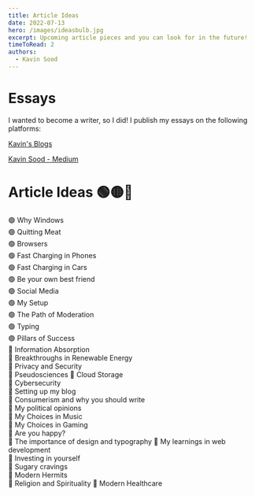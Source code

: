 ```yaml
---
title: Article Ideas
date: 2022-07-13
hero: /images/ideasbulb.jpg
excerpt: Upcoming article pieces and you can look for in the future!
timeToRead: 2
authors:
  - Kavin Sood
---
```


# Essays

I wanted to become a writer, so I did! I publish my essays on the following platforms:

[Kavin's Blogs](https://www.kavinsood.com/)

[Kavin Sood - Medium](https://medium.com/@kavinsood)

# Article Ideas 🟢🟡🔴

🟢 Why Windows  
🟢 Quitting Meat  
🟢 Browsers  
🟢 Fast Charging in Phones  
🟢 Fast Charging in Cars  
🟢 Be your own best friend  
🟢 Social Media  
🟢 My Setup  
🟢 The Path of Moderation  
🟢 Typing  
🟢 Pillars of Success  
🔴 Information Absorption  
🔴 Breakthroughs in Renewable Energy  
🔴 Privacy and Security  
🔴 Pseudosciences
🔴 Cloud Storage  
🔴 Cybersecurity  
🔴 Setting up my blog  
🔴 Consumerism and why you should write  
🔴 My political opinions  
🔴 My Choices in Music  
🔴 My Choices in Gaming  
🔴 Are you happy?  
🔴 The importance of design and typography
🔴 My learnings in web development  
🔴 Investing in yourself  
🔴 Sugary cravings  
🔴 Modern Hermits  
🔴 Religion and Spirituality
🔴 Modern Healthcare 